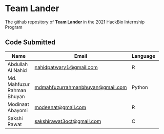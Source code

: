 # Team Lander
The github repository of **Team Lander** in the 2021 HackBio Internship Program

## Code Submitted
Name                        |  Email                             |  Language  |  Biostack         |  Slack
----------------------------|------------------------------------|------------|-------------------|-----------
Abdullah Al Nahid           |  nahidpatwary1@gmail.com           |  R         |  Genomics         |  @abdnahid
Md. Mahfuzur Rahman Bhuyan  |  mdmahfuzurrahmanbhuyan@gmail.com  |  Python    |  Genomics         |  @Mahfuz
Modinaat Abayomi            |  modeenat@gmail.com                |  R         |  Drug Discovery   |  @Modinat
Sakshi Rawat                |  sakshirawat3oct@gmail.com         |  C         |  Genomics         |  @Sakshi

